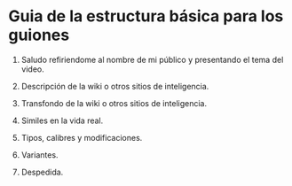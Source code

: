 # Guia de la estructura básica para los guiones

1. Saludo refiriendome al nombre de mi público y presentando el tema del video.

2. Descripción de la wiki o otros sitios de inteligencia.
 
3. Transfondo de la wiki o otros sitios de inteligencia.

4. Similes en la vida real. 

5. Tipos, calibres y modificaciones.

6. Variantes.

7. Despedida.